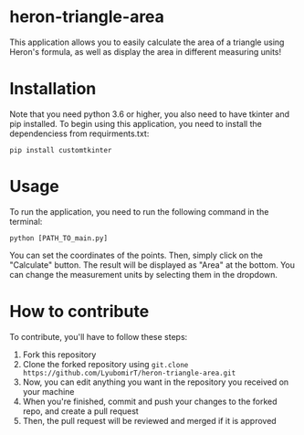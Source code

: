 # heron-triangle-area

This application allows you to easily calculate the area of a triangle using Heron's formula, as well as display the area in different measuring units!

# Installation

Note that you need python 3.6 or higher, you also need to have tkinter and pip installed.
To begin using this application, you need to install the dependenciess from requirments.txt:
```
pip install customtkinter
```

# Usage

To run the application, you need to run the following command in the terminal:
```
python [PATH_TO_main.py]
```

You can set the coordinates of the points. Then, simply click on the "Calculate" button. The result will be displayed as "Area" at the bottom. You can change the measurement units by selecting them in the dropdown.

# How to contribute

To contribute, you'll have to follow these steps:

1. Fork this repository
2. Clone the forked repository using `git.clone https://github.com/LyubomirT/heron-triangle-area.git`
3. Now, you can edit anything you want in the repository you received on your machine
4. When you're finished, commit and push your changes to the forked repo, and create a pull request
5. Then, the pull request will be reviewed and merged if it is approved